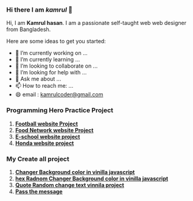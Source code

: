 ### Hi there  I am _**kamrul**_ 👋


Hi, I am **Kamrul hasan**. I am  a passionate self-taught web web designer from Bangladesh.

Here are some ideas to get you started:

- 🔭 I’m currently working on ...
- 🌱 I’m currently learning ...
- 👯 I’m looking to collaborate on ...
- 🤔 I’m looking for help with ...
- 💬 Ask me about ...
- 📫 How to reach me: ...
- 😄 email : kamrulcoder@gmail.com


### Programming  Hero Practice Project 
 1. **[Football  website  Project   ](https://kamrulcoder.github.io/football-website/)** 
 1. **[Food Network website Project ](https://kamrulcoder.github.io/food-network/)** 
 1. **[E-school website project  ](https://kamrulcoder.github.io/e-school/)** 
 1. **[Honda  website project  ](https://sharp-mccarthy-3dbcbc.netlify.app/)** 




### My Create all project 
 1. **[Changer Background color in vinilla javascript ](https://kamrulcoder.github.io/changer_background/)** 
 1. **[hex Radnom Changer Background color in vinilla javascript ](https://kamrulcoder.github.io/Hex_background_coor_change/)** 
 1. **[Quote Random change text  vinnila project  ](https://kamrulcoder.github.io/rando_quote_generator/)** 
 1. **[Pass the message   ](https://kamrulcoder.github.io/pass-to-message/)** 
 

